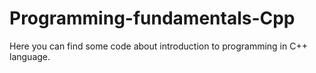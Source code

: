 # Programming-fundamentals-Cpp
Here you can find some code about introduction to programming in C++ language. 
